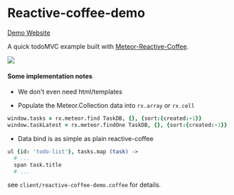 Reactive-coffee-demo
===============

[Demo Website](http://reactive-coffee-demo.meteor.com)

A quick todoMVC example built with [Meteor-Reactive-Coffee](https://github.com/zhouzhuojie/meteor-reactive-coffee).

![](http://i1336.photobucket.com/albums/o641/00zzj/Tmp/Screenshot_083113_035407_PM_zps55e7f57b.jpg)

#### Some implementation notes

* We don't even need html/templates

* Populate the Meteor.Collection data into `rx.array` or `rx.cell`

```coffeescript
window.tasks = rx.meteor.find TaskDB, {}, {sort:{created:-1}}
window.taskLatest = rx.meteor.findOne TaskDB, {}, {sort:{created:-1}}
```

* Data bind is as simple as plain reactive-coffee

```coffeescript
ul {id: 'todo-list'}, tasks.map (task) ->
  # ...
  span task.title
  # ...
```

see `client/reactive-coffee-demo.coffee` for details.
